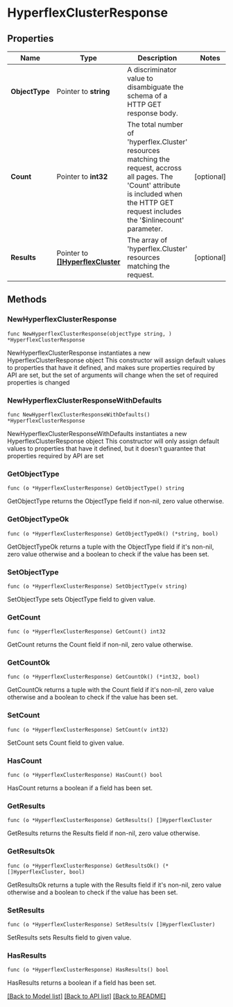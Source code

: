 # HyperflexClusterResponse

## Properties

Name | Type | Description | Notes
------------ | ------------- | ------------- | -------------
**ObjectType** | Pointer to **string** | A discriminator value to disambiguate the schema of a HTTP GET response body. | 
**Count** | Pointer to **int32** | The total number of &#39;hyperflex.Cluster&#39; resources matching the request, accross all pages. The &#39;Count&#39; attribute is included when the HTTP GET request includes the &#39;$inlinecount&#39; parameter. | [optional] 
**Results** | Pointer to [**[]HyperflexCluster**](hyperflex.Cluster.md) | The array of &#39;hyperflex.Cluster&#39; resources matching the request. | [optional] 

## Methods

### NewHyperflexClusterResponse

`func NewHyperflexClusterResponse(objectType string, ) *HyperflexClusterResponse`

NewHyperflexClusterResponse instantiates a new HyperflexClusterResponse object
This constructor will assign default values to properties that have it defined,
and makes sure properties required by API are set, but the set of arguments
will change when the set of required properties is changed

### NewHyperflexClusterResponseWithDefaults

`func NewHyperflexClusterResponseWithDefaults() *HyperflexClusterResponse`

NewHyperflexClusterResponseWithDefaults instantiates a new HyperflexClusterResponse object
This constructor will only assign default values to properties that have it defined,
but it doesn't guarantee that properties required by API are set

### GetObjectType

`func (o *HyperflexClusterResponse) GetObjectType() string`

GetObjectType returns the ObjectType field if non-nil, zero value otherwise.

### GetObjectTypeOk

`func (o *HyperflexClusterResponse) GetObjectTypeOk() (*string, bool)`

GetObjectTypeOk returns a tuple with the ObjectType field if it's non-nil, zero value otherwise
and a boolean to check if the value has been set.

### SetObjectType

`func (o *HyperflexClusterResponse) SetObjectType(v string)`

SetObjectType sets ObjectType field to given value.


### GetCount

`func (o *HyperflexClusterResponse) GetCount() int32`

GetCount returns the Count field if non-nil, zero value otherwise.

### GetCountOk

`func (o *HyperflexClusterResponse) GetCountOk() (*int32, bool)`

GetCountOk returns a tuple with the Count field if it's non-nil, zero value otherwise
and a boolean to check if the value has been set.

### SetCount

`func (o *HyperflexClusterResponse) SetCount(v int32)`

SetCount sets Count field to given value.

### HasCount

`func (o *HyperflexClusterResponse) HasCount() bool`

HasCount returns a boolean if a field has been set.

### GetResults

`func (o *HyperflexClusterResponse) GetResults() []HyperflexCluster`

GetResults returns the Results field if non-nil, zero value otherwise.

### GetResultsOk

`func (o *HyperflexClusterResponse) GetResultsOk() (*[]HyperflexCluster, bool)`

GetResultsOk returns a tuple with the Results field if it's non-nil, zero value otherwise
and a boolean to check if the value has been set.

### SetResults

`func (o *HyperflexClusterResponse) SetResults(v []HyperflexCluster)`

SetResults sets Results field to given value.

### HasResults

`func (o *HyperflexClusterResponse) HasResults() bool`

HasResults returns a boolean if a field has been set.


[[Back to Model list]](../README.md#documentation-for-models) [[Back to API list]](../README.md#documentation-for-api-endpoints) [[Back to README]](../README.md)


